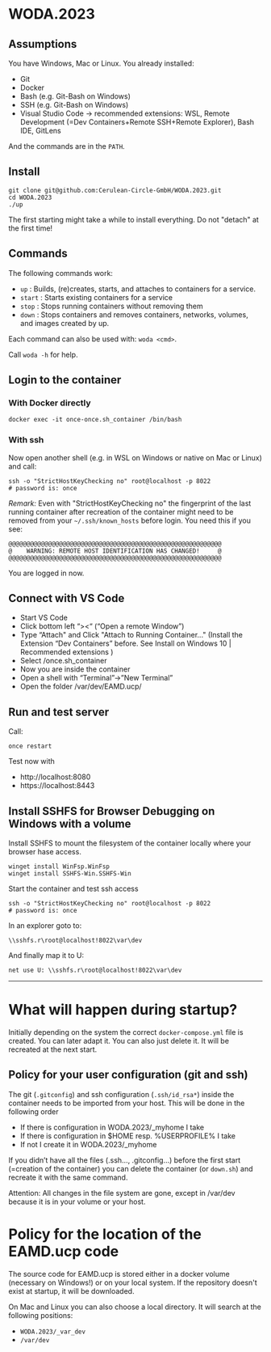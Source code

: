 # WODA.2023

## Assumptions
You have Windows, Mac or Linux.
You already installed:
* Git
* Docker
* Bash (e.g. Git-Bash on Windows)
* SSH (e.g. Git-Bash on Windows)
* Visual Studio Code -> recommended extensions: WSL, Remote Development (=Dev Containers+Remote SSH+Remote Explorer), Bash IDE, GitLens

And the commands are in the ```PATH```.

## Install
```
git clone git@github.com:Cerulean-Circle-GmbH/WODA.2023.git
cd WODA.2023
./up
```

The first starting might take a while to install everything. Do not "detach" at the first time!

## Commands

The following commands work:
* ```up```    : Builds, (re)creates, starts, and attaches to containers for a service.
* ```start``` : Starts existing containers for a service
* ```stop```  : Stops running containers without removing them
* ```down```  : Stops containers and removes containers, networks, volumes, and images created by up.

Each command can also be used with: ```woda <cmd>```.

Call ```woda -h``` for help.

## Login to the container

### With Docker directly

```
docker exec -it once-once.sh_container /bin/bash
```

### With ssh
Now open another shell (e.g. in WSL on Windows or native on Mac or Linux) and call:

```
ssh -o "StrictHostKeyChecking no" root@localhost -p 8022
# password is: once
```

*Remark:*
Even with "StrictHostKeyChecking no" the fingerprint of the last running container after recreation of the container might need to be removed from your ```~/.ssh/known_hosts``` before login. You need this if you see:
```
@@@@@@@@@@@@@@@@@@@@@@@@@@@@@@@@@@@@@@@@@@@@@@@@@@@@@@@@@@@
@    WARNING: REMOTE HOST IDENTIFICATION HAS CHANGED!     @
@@@@@@@@@@@@@@@@@@@@@@@@@@@@@@@@@@@@@@@@@@@@@@@@@@@@@@@@@@@
```

You are logged in now.

## Connect with VS Code
* Start VS Code
* Click bottom left “><“ (“Open a remote Window”)
* Type “Attach" and Click "Attach to Running Container..." (Install the Extension “Dev Containers” before. See Install on Windows 10 | Recommended extensions )
* Select /once.sh_container
* Now you are inside the container
* Open a shell with “Terminal”→”New Terminal”
* Open the folder /var/dev/EAMD.ucp/

## Run and test server
Call:

```
once restart
```
Test now with

* http://localhost:8080
* https://localhost:8443

## Install SSHFS for Browser Debugging on Windows with a volume

Install SSHFS to mount the filesystem of the container locally where your browser hase access.

```
winget install WinFsp.WinFsp
winget install SSHFS-Win.SSHFS-Win
```

Start the container and test ssh access

```
ssh -o "StrictHostKeyChecking no" root@localhost -p 8022
# password is: once
```
In an explorer goto to:

```
\\sshfs.r\root@localhost!8022\var\dev
```
And finally map it to U:
```
net use U: \\sshfs.r\root@localhost!8022\var\dev
```

****
# What will happen during startup?
Initially depending on the system the correct ```docker-compose.yml``` file is created. You can later adapt it. You can also just delete it. It will be recreated at the next start.

## Policy for your user configuration (git and ssh)
The git (```.gitconfig```) and ssh configuration (```.ssh/id_rsa*```) inside the container needs to be imported from your host. This will be done in the following order
* If there is configuration in WODA.2023/_myhome I take
* If there is configuration in $HOME resp. %USERPROFILE% I take
* If not I create it in WODA.2023/_myhome

If you didn’t have all the files (.ssh…, .gitconfig…) before the first start (=creation of the container) you can delete the container (or ```down.sh```) and recreate it with the same command.

Attention: All changes in the file system are gone, except in /var/dev because it is in your volume or your host.

# Policy for the location of the EAMD.ucp code
The source code for EAMD.ucp is stored either in a docker volume (necessary on Windows!) or on your local system. If the repository doesn't exist at startup, it will be downloaded.

On Mac and Linux you can also choose a local directory. It will search at the following positions:
* ```WODA.2023/_var_dev```
* ```/var/dev```

